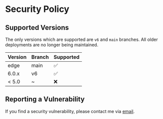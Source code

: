 # Security Policy

## Supported Versions

The only versions which are supported are `v6` and `main` branches. All older deployments are no longer being maintained.

| Version | Branch   | Supported          |
| ------- | ------   | ------------------ |
| edge    | main     | :white_check_mark: |
| 6.0.x   | v6       | :white_check_mark: |
| < 5.0   | ~        | :x:                |

## Reporting a Vulnerability

If you find a security vulnerability, please contact me via [email](mailto:hi@tygr.dev).
